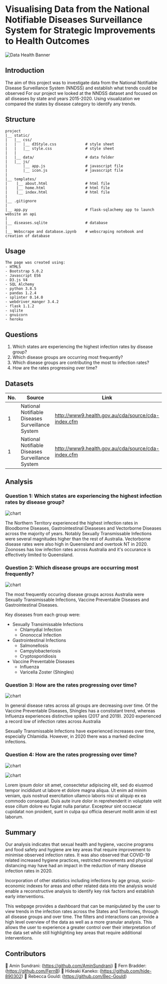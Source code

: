 # Visualising Data from the National Notifiable Diseases Surveillance System for Strategic Improvements to Health Outcomes

![Data Health Banner](images/Health-Data-Research-UK-750x500.png)

## Introduction

The aim of this project was to investigate data from the National Notifiable Disease Surveillance System (NNDSS) and establish 
what trends could be observed 
For our project we looked at the NNDSS dataset and focused on all diseases by state and years 2015-2020. 
Using visualization we compared the states by disease category to identify any trends. 

## Structure
```
project 
|__ static/                 
|   |__ css/                
|   |   |__ d3Style.css             # style sheet 
|   |   |__ style.css               # style sheet 
|   |   
|   |__ data/                       # data folder
|   |__ js/
|       |__ app.js                  # javascript file
|       |__ icon.js                 # javascript file
|
|__ templates/   
|    |__ about.html                 # html file
|    |__ home.html                  # html file
|    |__ index.html                 # html file
|
|__ .gitignore
|
|__ app.py                          # flask-sqlachemy app to launch website an api
|
|__ diseases.sqlite                 # database
|
|__ Webscrape and database.ipynb    # webscraping notebook and creation of database

```

## Usage

```
The page was created using:
- HTML5
- Bootstrap 5.0.2
- Javascript ES6
- D3.js V4
- SQL Alchemy
- python 3.8.5
- pandas 1.2.4
- splinter 0.14.0
- webdriver_manger 3.4.2
- flask 1.1.2
- sqlite
- gnuicorn
- heroku
```

## Questions 

1. Which states are experiencing the highest infection rates by disease group?
2. Which disease groups are occurring most frequently?
3. Which disease groups are contributing the most to infection rates?
4. How are the rates progressing over time? 


## Datasets 

|No.|Source|Link|
| -|-|-|
|1|National Notifiable Diseases Surveillance System |http://www9.health.gov.au/cda/source/cda-index.cfm|
|1|National Notifiable Diseases Surveillance System |http://www9.health.gov.au/cda/source/cda-index.cfm|



## Analysis

### Question 1: Which states are experiencing the highest infection rates by disease group? 

![chart](images/pic1.png)

The Northern Territory experienced the highest infection rates in Bloodborne Diseases, Gastrointestinal Dieaseses and Vectorborne Diseases across the majority of years. Notably Sexually Transmissable Infections were several magnitudes higher than the rest of Australia.
Vectorborne disease rates were also high in Queensland and overtook NT in 2020.
Zoonoses has low infection rates across Australia and it's occurance is effectively limited to Queensland.



### Question 2: Which disease groups are occurring most frequently? 

![chart](images/pic2.png)

The most frequently occuring disease groups across Australia were Sexually Transimissable Infections, Vaccine Preventable Diseases and Gastrointestinal Diseases.

Key diseases from each group were:
- Sexually Transimissable Infections
	- Chlamydial Infection
	- Gnonoccal Infection
- Gastrointestinal Infections
	- Salmonellosis
	- Campylobacteriosis
	- Cryptosporidiosis
- Vaccine Preventable Diseases
	- Influenza
	- Varicella Zoster (Shingles)

### Question 3: How are the rates progressing over time? 

![chart](images/pic3.png)

In general disease rates across all groups are decreasing over time. Of the Vaccine Preventable Diseases, 
Shingles has a constistant trend, whereas Influenza experiences distinctive spikes (2017 and 2019). 2020 experienced a record low of infection rates across Australia

Sexually Transmissable Infections have experienced increases over time, especially Chlamidia. However, in 2020 there was a marked decline infections.


### Question 4: How are the rates progressing over time? 

![chart](images/pic4.png)



![chart](images/pic5.png)

Lorem ipsum dolor sit amet, consectetur adipiscing elit, sed do eiusmod tempor incididunt ut labore et dolore magna aliqua. Ut enim ad minim veniam, quis nostrud exercitation ullamco laboris nisi ut aliquip ex ea commodo consequat. Duis aute irure dolor in reprehenderit in voluptate velit esse cillum dolore eu fugiat nulla pariatur. Excepteur sint occaecat cupidatat non proident, sunt in culpa qui officia deserunt mollit anim id est laborum.

## Summary

Our analysis indicates that sexual health and hygiene, vaccine programs and food safety and hygiene are key areas that require improvement to minimise observed infection rates.
It was also observed that COVID-19 related increased hygiene practices, restricted movements and physical distancing may have had an impact in the reduction of many disease infection rates in 2020.

Incorporation of other statistics including infections by age group, socio-economic indexes for areas and other related data into the analysis would enable a reconstructive analysis
to identify key risk factors and establish early interventions.
  
This webpage provides a dashboard that can be manipulated by the user to view trends in the infection rates across the States and Territories, through all disease groups and over time.
The filters and interactions can provide a high level overview of the data as well as a more granular analysis. This allows the user to experience a greater control over their interpretation 
of the data set while still highlighting key areas that require additional interventions.



## Contributors
:small_blue_diamond: Amin Sundrani: (https://github.com/AminSundrani) 
:small_blue_diamond: Fern Bradder: (https://github.com/FernB) 
:small_blue_diamond: Hideaki Kaneko: (https://github.com/hide-890302) 
:small_blue_diamond: Rebecca Gould: (https://github.com/Bec-Gould) 